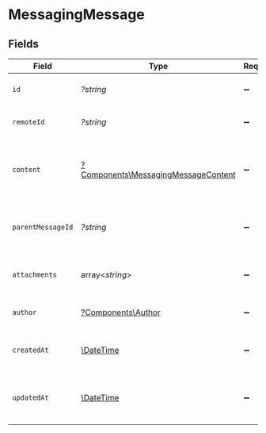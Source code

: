 # MessagingMessage


## Fields

| Field                                                                                     | Type                                                                                      | Required                                                                                  | Description                                                                               | Example                                                                                   |
| ----------------------------------------------------------------------------------------- | ----------------------------------------------------------------------------------------- | ----------------------------------------------------------------------------------------- | ----------------------------------------------------------------------------------------- | ----------------------------------------------------------------------------------------- |
| `id`                                                                                      | *?string*                                                                                 | :heavy_minus_sign:                                                                        | Unique identifier                                                                         | 8187e5da-dc77-475e-9949-af0f1fa4e4e3                                                      |
| `remoteId`                                                                                | *?string*                                                                                 | :heavy_minus_sign:                                                                        | Provider's unique identifier                                                              | 8187e5da-dc77-475e-9949-af0f1fa4e4e3                                                      |
| `content`                                                                                 | [?Components\MessagingMessageContent](../../Models/Components/MessagingMessageContent.md) | :heavy_minus_sign:                                                                        | Content of the message                                                                    | {<br/>"html": "\u003cp\u003eHello world\u003c/p\u003e",<br/>"plain": "Hello world"<br/>}  |
| `parentMessageId`                                                                         | *?string*                                                                                 | :heavy_minus_sign:                                                                        | ID of the parent message if this is a reply                                               | 8187e5da-dc77-475e-9949-af0f1fa4e4e3                                                      |
| `attachments`                                                                             | array<*string*>                                                                           | :heavy_minus_sign:                                                                        | List of attachments in the message                                                        |                                                                                           |
| `author`                                                                                  | [?Components\Author](../../Models/Components/Author.md)                                   | :heavy_minus_sign:                                                                        | Author of the message                                                                     |                                                                                           |
| `createdAt`                                                                               | [\DateTime](https://www.php.net/manual/en/class.datetime.php)                             | :heavy_minus_sign:                                                                        | Timestamp when the message was created                                                    | 2024-03-20T10:00:00Z                                                                      |
| `updatedAt`                                                                               | [\DateTime](https://www.php.net/manual/en/class.datetime.php)                             | :heavy_minus_sign:                                                                        | Timestamp when the message was last updated                                               | 2024-03-20T10:00:00Z                                                                      |